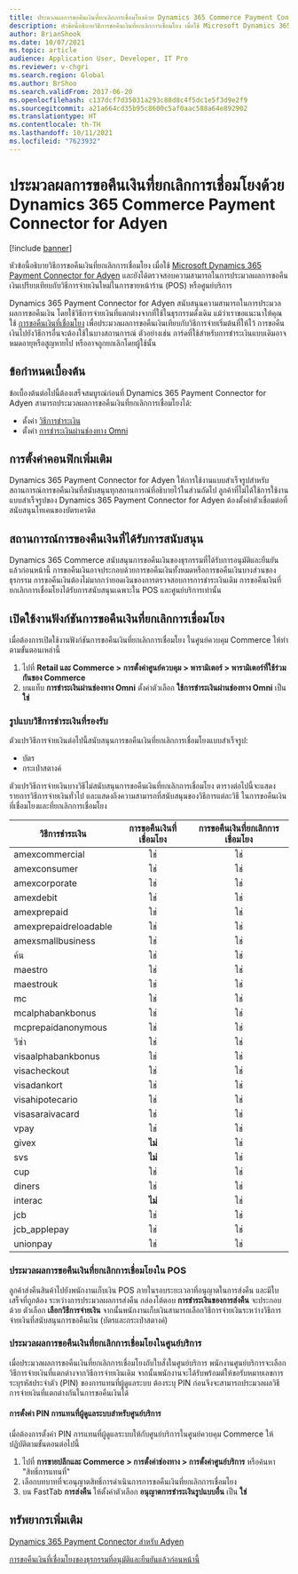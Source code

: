 ```yaml
---
title: ประมวลผลการขอคืนเงินที่ยกเลิกการเชื่อมโยงด้วย Dynamics 365 Commerce Payment Connector for Adyen
description: หัวข้อนี้อธิบายวิธีการขอคืนเงินที่ยกเลิกการเชื่อมโยง เมื่อใช้ Microsoft Dynamics 365 Payment Connector for Adyen
author: BrianShook
ms.date: 10/07/2021
ms.topic: article
audience: Application User, Developer, IT Pro
ms.reviewer: v-chgri
ms.search.region: Global
ms.author: BrShoo
ms.search.validFrom: 2017-06-20
ms.openlocfilehash: c137dcf7d35031a293c88d8c4f5dc1e5f3d9e2f9
ms.sourcegitcommit: a21a664cd35b95c8600c5af0aac588a64e892902
ms.translationtype: HT
ms.contentlocale: th-TH
ms.lasthandoff: 10/11/2021
ms.locfileid: "7623932"
---
```

# <a name="process-unlinked-refunds-with-the-dynamics-365-commerce-payment-connector-for-adyen"></a>ประมวลผลการขอคืนเงินที่ยกเลิกการเชื่อมโยงด้วย Dynamics 365 Commerce Payment Connector for Adyen

[!include [banner](../includes/banner.md)]

หัวข้อนี้อธิบายวิธีการขอคืนเงินที่ยกเลิกการเชื่อมโยง เมื่อใช้ [Microsoft Dynamics 365 Payment Connector for Adyen](adyen-connector.md) และยังได้ตรวจสอบความสามารถในการประมวลผลการขอคืนเงินเปรียบเทียบกับวิธีการจ่ายเงินใหม่ในการขายหน้าร้าน (POS) หรือศูนย์บริการ

Dynamics 365 Payment Connector for Adyen สนับสนุนความสามารถในการประมวลผลการขอคืนเงิน โดยใช้วิธีการจ่ายเงินที่แตกต่างจากที่ใช้ในธุรกรรมดั้งเดิม แม้ว่าเราขอแนะนาให้คุณใช้ [การขอคืนเงินที่เชื่อมโยง](linked-refunds.md) เพื่อประมวลผลการขอคืนเงินเทียบกับวิธีการจ่ายเริ่มต้นที่ให้ไว้ การขอคืนเงินไปยังวิธีการอื่นจะต้องใช้ในบางสถานการณ์ ตัวอย่างเช่น การ์ดที่ใช้สำหรับการชำระเงินแบบเดิมอาจหมดอายุหรือสูญหายไป หรืออาจถูกยกเลิกโดยผู้ใช้นั้น

## <a name="prerequisites"></a>ข้อกำหนดเบื้องต้น

ข้อเบื้องต้นต่อไปนี้ต้องเสร็จสมบูรณ์ก่อนที่ Dynamics 365 Payment Connector for Adyen สามารถประมวลผลการขอคืนเงินที่ยกเลิกการเชื่อมโยงได้:

- ตั้งค่า [วิธีการชำระเงิน](../payment-methods.md)
- ตั้งค่า [การชำระเงินผ่านช่องทาง Omni](../omni-channel-payments.md)

## <a name="additional-configuration"></a>การตั้งค่าคอนฟิกเพิ่มเติม

Dynamics 365 Payment Connector for Adyen ให้การใช้งานแบบสำเร็จรูปสำหรับสถานการณ์การขอคืนเงินที่สนับสนุนทุกสถานการณ์ที่อธิบายไว้ในส่วนถัดไป ลูกค้าที่ไม่ได้ใช้การใช้งานแบบสำเร็จรูปของ Dynamics 365 Payment Connector for Adyen ต้องตั้งค่าตัวเชื่อมต่อที่สนับสนุนโทเคนของบัตรเครดิต

## <a name="supported-refund-scenarios"></a>สถานการณ์การของคืนเงินที่ได้รับการสนับสนุน

Dynamics 365 Commerce สนับสนุนการขอคืนเงินของธุรกรรมที่ได้รับการอนุมัติและยืนยันแล้วก่อนหน้านี้ การขอคืนเงินอาจประกอบด้วยการขอคืนเงินทั้งหมดหรือการขอคืนเงินบางส่วนของธุรกรรม การขอคืนเงินต้องไม่มากกว่ายอดเงินของการตรวจสอบการการชำระเงินเดิม การขอคืนเงินที่ยกเลิกการเชื่อมโยงได้รับการสนับสนุนเฉพาะใน POS และศูนย์บริการเท่านั้น

## <a name="enable-unlinked-refunds-functionality"></a>เปิดใช้งานฟังก์ชันการขอคืนเงินที่ยกเลิกการเชื่อมโยง

เมื่อต้องการเปิดใช้งานฟังก์ชันการขอคืนเงินที่ยกเลิกการเชื่อมโยง ในศูนย์ควบคุม Commerce ให้ทำตามขั้นตอนเหล่านี้

1. ไปที่ **Retail และ Commerce \> การตั้งค่าศูนย์ควบคุม \> พารามิเตอร์ \> พารามิเตอร์ที่ใช้ร่วมกันของ Commerce**
1. บนแท็บ **การชำระเงินผ่านช่องทาง Omni** ตั้งค่าตัวเลือก **ใช้การชำระเงินผ่านช่องทาง Omni** เป็น **ใช่**

### <a name="supported-payment-method-variants"></a>รูปแบบวิธีการชำระเงินที่รองรับ

ตัวแปรวิธีการจ่ายเงินต่อไปนี้สนับสนุนการขอคืนเงินที่ยกเลิกการเชื่อมโยงแบบสำเร็จรูป:

- บัตร
- กระเป๋าสตางค์

ตัวแปรวิธีการจ่ายเงินบางวิธีไม่สนับสนุนการขอคืนเงินที่ยกเลิกการเชื่อมโยง ตารางต่อไปนี้จะแสดงรายการวิธีการจ่ายเงินทั่วไป และแสดงถึงความสามารถที่สนับสนุนของวิธีการแต่ละวิธี ในการขอคืนเงินที่เชื่อมโยงและที่ยกเลิกการเชื่อมโยง

| วิธีการชำระเงิน        | การขอคืนเงินที่เชื่อมโยง | การขอคืนเงินที่ยกเลิกการเชื่อมโยง |
|-----------------------|:-------------:|:---------------:|
| amexcommercial        | ใช่           | ใช่             |
| amexconsumer          | ใช่           | ใช่             |
| amexcorporate         | ใช่           | ใช่             |
| amexdebit             | ใช่           | ใช่             |
| amexprepaid           | ใช่           | ใช่             |
| amexprepaidreloadable | ใช่           | ใช่             |
| amexsmallbusiness     | ใช่           | ใช่             |
| ค้น              | ใช่           | ใช่             |
| maestro               | ใช่           | ใช่             |
| maestrouk             | ใช่           | ใช่             |
| mc                    | ใช่           | ใช่             |
| mcalphabankbonus      | ใช่           | ใช่             |
| mcprepaidanonymous    | ใช่           | ใช่             |
| วีซ่า                  | ใช่           | ใช่             |
| visaalphabankbonus    | ใช่           | ใช่             |
| visacheckout          | ใช่           | ใช่             |
| visadankort           | ใช่           | ใช่             |
| visahipotecario       | ใช่           | ใช่             |
| visasaraivacard       | ใช่           | ใช่             |
| vpay                  | ใช่           | ใช่             |
| givex                 | **ไม่**        | ใช่             |
| svs                   | **ไม่**        | ใช่             |
| cup                   | ใช่           | ใช่             |
| diners                | ใช่           | ใช่             |
| interac               | **ไม่**        | ใช่             |
| jcb                   | ใช่           | ใช่             |
| jcb_applepay          | ใช่           | ใช่             |
| unionpay              | ใช่           | ใช่             |

### <a name="process-an-unlinked-refund-in-pos"></a>ประมวลผลการขอคืนเงินที่ยกเลิกการเชื่อมโยงใน POS

ลูกค้าส่งคืนสินค้าไปยังพนักงานเก็บเงิน POS ภายในรอบระยะเวลาที่อนุญาตในการส่งคืน และมีใบเสร็จที่ถูกต้อง ระหว่างการประมวลผลการส่งคืน กล่องโต้ตอบ **การชำระเงินของการส่งคืน** จะประกอบด้วย ตัวเลือก **เลือกวิธีการจ่ายเงิน** จากนั้นพนักงานเก็บเงินสามารถเลือกวิธีการจ่ายเงินระหว่างวิธีการจ่ายเงินที่สนับสนุนการขอคืนเงิน (บัตรและกระเป๋าสตางค์)

### <a name="process-an-unlinked-refund-in-call-center"></a>ประมวลผลการขอคืนเงินที่ยกเลิกการเชื่อมโยงในศูนย์บริการ

เมื่อประมวลผลการขอคืนเงินที่ยกเลิกการเชื่อมโยงกับใบสั่งในศูนย์บริการ พนักงานศูนย์บริการจะเลือกวิธีการจ่ายเงินที่แตกต่างจากวิธีการจ่ายเงินเดิม จากนั้นพนักงานจะได้รับพร้อมต์ให้ขอรับหมายเลขการระบุรหัสประจำตัว (PIN) ของการแทนที่ผู้ดูแลระบบ ต้องระบุ PIN ก่อนจึงจะสามารถประมวลผลวิธีการจ่ายเงินที่แตกต่างกันในการขอคืนเงินได้

#### <a name="set-up-an-administrator-override-pin-for-call-center"></a>การตั้งค่า PIN การแทนที่ผู้ดูแลระบบสำหรับศูนย์บริการ

เมื่อต้องการตั้งค่า PIN การแทนที่ผู้ดูแลระบบให้กับศูนย์บริการในศูนย์ควบคุม Commerce ให้ปฏิบัติตามขั้นตอนต่อไปนี้

1. ไปที่ **การขายปลีกและ Commerce \> การตั้งค่าช่องทาง \> การตั้งค่าศูนย์บริการ** หรือค้นหา "สิทธิ์การแทนที่"
1. เลือกบทบาทที่จะอนุญาตสิทธิ์การดำเนินการการขอคืนเงินที่ยกเลิกการเชื่อมโยง
1. บน FastTab **การส่งคืน** ให้ตั้งค่าตัวเลือก **อนุญาตการชำระเงินรูปแบบอื่น** เป็น **ใช่**

## <a name="additional-resources"></a>ทรัพยากรเพิ่มเติม

[Dynamics 365 Payment Connector สำหรับ Adyen](adyen-connector.md)

[การขอคืนเงินที่เชื่อมโยงของธุรกรรมที่อนุมัติและยืนยันแล้วก่อนหน้านี้](linked-refunds.md)
